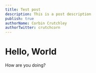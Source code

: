 ```yaml
---
title: Test post
description: This is a post description
publish: true
authorName: Corbin Crutchley
authorTwitter: crutchcorn
---
```


# Hello, World

How are you doing?

